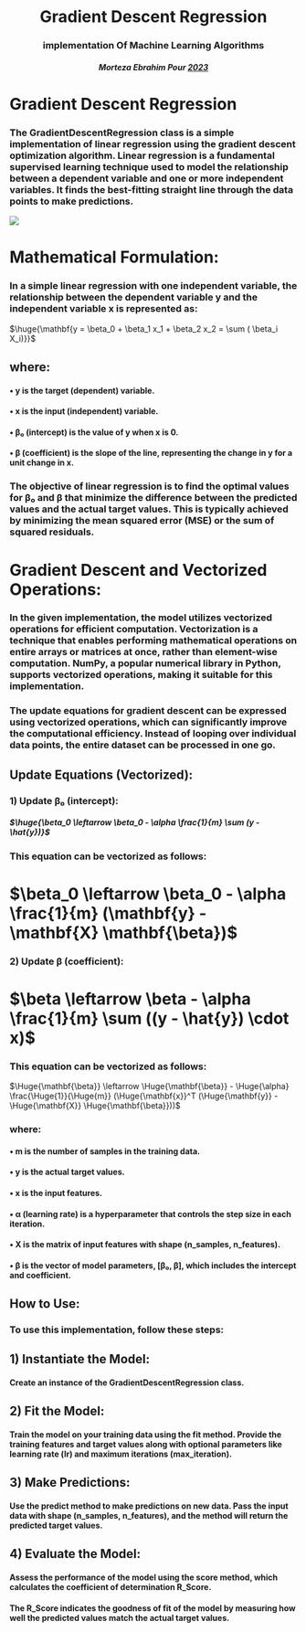 <div class='alert alert-success'>
    <h1 align="center">Gradient Descent Regression</h1> 
    <h3 align="center">implementation Of Machine Learning Algorithms </h3>
    <h5 align="center">Morteza Ebrahim Pour <a href='https://github.com/MortezaEbP/GradientDescentRegression'>2023</a></h5>
</div>



# Gradient Descent Regression
### The GradientDescentRegression class is a simple implementation of linear regression using the gradient descent optimization algorithm. Linear regression is a fundamental supervised learning technique used to model the relationship between a dependent variable and one or more independent variables. It finds the best-fitting straight line through the data points to make predictions.

  </a>
  <!-- scikit-learn -->
  <a href="https://scikit-learn.org/stable/" target="_blank" rel="noreferrer">
    <img src="https://blog.paperspace.com/content/images/2018/05/convex_cost_function.jpg" />
  </a>


# Mathematical Formulation:
### In a simple linear regression with one independent variable, the relationship between the dependent variable y and the independent variable x is represented as:

$\huge{\mathbf{y = \beta_0 + \beta_1 x_1 + \beta_2 x_2 = \sum ( \beta_i X_i)}}$


## where:

#### • y is the target (dependent) variable.
#### • x is the input (independent) variable.
#### • β₀ (intercept) is the value of y when x is 0.
#### • β (coefficient) is the slope of the line, representing the change in y for a unit change in x.



### The objective of linear regression is to find the optimal values for β₀ and β that minimize the difference between the predicted values and the actual target values. This is typically achieved by minimizing the mean squared error (MSE) or the sum of squared residuals.



# Gradient Descent and Vectorized Operations:
### In the given implementation, the model utilizes vectorized operations for efficient computation. Vectorization is a technique that enables performing mathematical operations on entire arrays or matrices at once, rather than element-wise computation. NumPy, a popular numerical library in Python, supports vectorized operations, making it suitable for this implementation.

### The update equations for gradient descent can be expressed using vectorized operations, which can significantly improve the computational efficiency. Instead of looping over individual data points, the entire dataset can be processed in one go.

## Update Equations (Vectorized):
### 1) Update β₀ (intercept):
##### $\huge{\beta_0 \leftarrow \beta_0 - \alpha \frac{1}{m} \sum (y - \hat{y})}$

### This equation can be vectorized as follows:
# $\beta_0 \leftarrow \beta_0 - \alpha \frac{1}{m} (\mathbf{y} - \mathbf{X} \mathbf{\beta})$

### 2) Update β (coefficient):
# $\beta \leftarrow \beta - \alpha \frac{1}{m} \sum ((y - \hat{y}) \cdot x)$
### This equation can be vectorized as follows:
$\Huge{\mathbf{\beta}} \leftarrow \Huge{\mathbf{\beta}} - \Huge{\alpha} \frac{\Huge{1}}{\Huge{m}} (\Huge{\mathbf{x}}^T (\Huge{\mathbf{y}} - \Huge{\mathbf{X}} \Huge{\mathbf{\beta}}))$


### where:

#### • m is the number of samples in the training data.
#### • y is the actual target values.
#### • x is the input features.
#### • α (learning rate) is a hyperparameter that controls the step size in each iteration.
#### • X is the matrix of input features with shape (n_samples, n_features).
#### • β is the vector of model parameters, [β₀, β], which includes the intercept and coefficient.

## How to Use:
### To use this implementation, follow these steps:

## 1) Instantiate the Model:
#### Create an instance of the GradientDescentRegression class.

## 2) Fit the Model:
#### Train the model on your training data using the fit method. Provide the training features and target values along with optional parameters like learning rate (lr) and maximum iterations (max_iteration).

## 3) Make Predictions:
#### Use the predict method to make predictions on new data. Pass the input data with shape (n_samples, n_features), and the method will return the predicted target values.

## 4) Evaluate the Model:
#### Assess the performance of the model using the score method, which calculates the coefficient of determination R_Score.
#### The R_Score indicates the goodness of fit of the model by measuring how well the predicted values match the actual target values.



